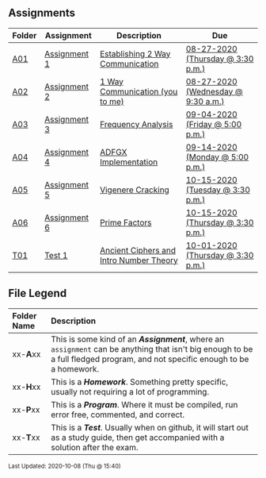 ## Assignments
| Folder | Assignment | Description | Due|
 | ------------|------------|------------|------------|
 | [A01](https://github.com/rugbyprof/4663-Cryptography/tree/master/Assignments/A01) | [ Assignment 1 ](https://github.com/rugbyprof/4663-Cryptography/tree/master/Assignments/A01) | [ Establishing 2 Way Communication](https://github.com/rugbyprof/4663-Cryptography/tree/master/Assignments/A01) | [08-27-2020 (Thursday @ 3:30 p.m.)](https://github.com/rugbyprof/4663-Cryptography/tree/master/Assignments/A01) |
 | [A02](https://github.com/rugbyprof/4663-Cryptography/tree/master/Assignments/A02) | [ Assignment 2 ](https://github.com/rugbyprof/4663-Cryptography/tree/master/Assignments/A02) | [ 1 Way Communication (you to me)](https://github.com/rugbyprof/4663-Cryptography/tree/master/Assignments/A02) | [08-27-2020 (Wednesday @ 9:30 a.m.)](https://github.com/rugbyprof/4663-Cryptography/tree/master/Assignments/A02) |
 | [A03](https://github.com/rugbyprof/4663-Cryptography/tree/master/Assignments/A03) | [ Assignment 3 ](https://github.com/rugbyprof/4663-Cryptography/tree/master/Assignments/A03) | [ Frequency Analysis](https://github.com/rugbyprof/4663-Cryptography/tree/master/Assignments/A03) | [09-04-2020 (Friday @ 5:00 p.m.)](https://github.com/rugbyprof/4663-Cryptography/tree/master/Assignments/A03) |
 | [A04](https://github.com/rugbyprof/4663-Cryptography/tree/master/Assignments/A04) | [ Assignment 4 ](https://github.com/rugbyprof/4663-Cryptography/tree/master/Assignments/A04) | [ ADFGX Implementation](https://github.com/rugbyprof/4663-Cryptography/tree/master/Assignments/A04) | [09-14-2020 (Monday @ 5:00 p.m.)](https://github.com/rugbyprof/4663-Cryptography/tree/master/Assignments/A04) |
 | [A05](https://github.com/rugbyprof/4663-Cryptography/tree/master/Assignments/A05) | [ Assignment 5 ](https://github.com/rugbyprof/4663-Cryptography/tree/master/Assignments/A05) | [ Vigenere Cracking](https://github.com/rugbyprof/4663-Cryptography/tree/master/Assignments/A05) | [10-15-2020 (Tuesday @ 3:30 p.m.)](https://github.com/rugbyprof/4663-Cryptography/tree/master/Assignments/A05) |
 | [A06](https://github.com/rugbyprof/4663-Cryptography/tree/master/Assignments/A06) | [ Assignment 6 ](https://github.com/rugbyprof/4663-Cryptography/tree/master/Assignments/A06) | [ Prime Factors](https://github.com/rugbyprof/4663-Cryptography/tree/master/Assignments/A06) | [10-15-2020 (Thursday @ 3:30 p.m.)](https://github.com/rugbyprof/4663-Cryptography/tree/master/Assignments/A06) |
 | [T01](https://github.com/rugbyprof/4663-Cryptography/tree/master/Assignments/T01) | [ Test 1 ](https://github.com/rugbyprof/4663-Cryptography/tree/master/Assignments/T01) | [ Ancient Ciphers and Intro Number Theory](https://github.com/rugbyprof/4663-Cryptography/tree/master/Assignments/T01) | [10-01-2020 (Thursday @ 3:30 p.m.)](https://github.com/rugbyprof/4663-Cryptography/tree/master/Assignments/T01) |
 
    
## File Legend

| Folder Name | Description |
|:-----------|:-------------|
|xx-**A**xx | This is some kind of an ***Assignment***, where an `assignment` can be anything that isn't big enough to be a full fledged program, and not specific enough to be a homework. |
|xx-**H**xx | This is a ***Homework***. Something pretty specific, usually not requiring a lot of programming. |
|xx-**P**xx | This is a ***Program***. Where it must be compiled, run error free, commented, and correct. |
|xx-**T**xx | This is a ***Test***. Usually when on github, it will start out as a study guide, then get accompanied with a solution after the exam. |

    
<sup>Last Updated: 2020-10-08 (Thu @ 15:40)</sup>